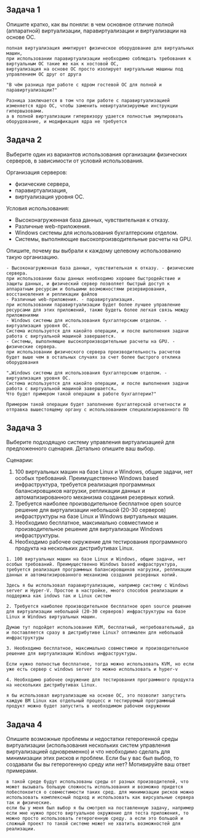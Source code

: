 ## Задача 1

Опишите кратко, как вы поняли: в чем основное отличие полной (аппаратной) виртуализации, паравиртуализации и виртуализации на основе ОС.

```
полная виртуализация имитирует физическое оборудование для виртуальных машин,
при использовании паравиртуализации необходимо соблюдать требования к виртуальным ОС такие же как к хостовой ОС,
виртуализация на основе ОС просто изолирует виртуальные машины под управлением ОС друг от друга
```

```дополнение
"В чём разница при работе с ядром гостевой ОС для полной и паравиртуализации?"

Разница заключается в том что при работе с паравиртуализацией изменяется ядро ​​ОС, чтобы заменить невиртуализируемые инструкции гипервызовами.
а в полной виртуализации гипервизору удается полностью эмулировать оборудование, и модификация ядра не требуется
```

## Задача 2

Выберите один из вариантов использования организации физических серверов, в зависимости от условий использования.

Организация серверов:
- физические сервера,
- паравиртуализация,
- виртуализация уровня ОС.

Условия использования:
- Высоконагруженная база данных, чувствительная к отказу.
- Различные web-приложения.
- Windows системы для использования бухгалтерским отделом.
- Системы, выполняющие высокопроизводительные расчеты на GPU.

Опишите, почему вы выбрали к каждому целевому использованию такую организацию.

```
- Высоконагруженная база данных, чувствительная к отказу. - физические сервера. 
при использовании базы данных необходимо хорошее быстродействие и защиты данных, и физический сервер позволяет быстрый доступ к аппаратным ресурсам и большими возможностями резервирования, восстановления и репликации файлов
- Различные web-приложения. - паравиртуализация.
при использовании паравиртуализации будет более лучшее управление ресурсами для этих приложений, также будеть более легкая связь между приложениями
- Windows системы для использования бухгалтерским отделом. - виртуализация уровня ОС.
Система используется для какойто операции, и после выполнения задачи работа с виртуальной машиной завершается.
- Системы, выполняющие высокопроизводительные расчеты на GPU. - физические сервера.
при использовании физического сервера производительность расчетов будет выше чем в остальных случаях за счет более быстрого отклика оборудования

```

```дополнение
"…Windows системы для использования бухгалтерским отделом. - виртуализация уровня ОС.
Система используется для какойто операции, и после выполнения задачи работа с виртуальной машиной завершается…
Что будет примером такой операции в работе бухгалтерии?"

Примером такой операции будет заполнение бухгалтерской отчетности и отправка вышестоящему органу с использованием специализированного ПО
```

## Задача 3

Выберите подходящую систему управления виртуализацией для предложенного сценария. Детально опишите ваш выбор.

Сценарии:

1. 100 виртуальных машин на базе Linux и Windows, общие задачи, нет особых требований. Преимущественно Windows based инфраструктура, требуется реализация программных балансировщиков нагрузки, репликации данных и автоматизированного механизма создания резервных копий.
2. Требуется наиболее производительное бесплатное open source решение для виртуализации небольшой (20-30 серверов) инфраструктуры на базе Linux и Windows виртуальных машин.
3. Необходимо бесплатное, максимально совместимое и производительное решение для виртуализации Windows инфраструктуры.
4. Необходимо рабочее окружение для тестирования программного продукта на нескольких дистрибутивах Linux.

```
1. 100 виртуальных машин на базе Linux и Windows, общие задачи, нет особых требований. Преимущественно Windows based инфраструктура, требуется реализация программных балансировщиков нагрузки, репликации данных и автоматизированного механизма создания резервных копий.

Здесь я бы использовал паравиртуализацию, например систему с Windows server и Hyper-V. Простое в настройке, много способов реализации и поддержка как indows так и Linux систем
```
```
2. Требуется наиболее производительное бесплатное open source решение для виртуализации небольшой (20-30 серверов) инфраструктуры на базе Linux и Windows виртуальных машин.

Думаю тут подойдет использование KVM, бесплатный, нетребовательный, да и поставляется сразу в дистрибутиве Linux? оптимален для небольшой инфраструктуры
```
```
3. Необходимо бесплатное, максимально совместимое и производительное решение для виртуализации Windows инфраструктуры.

Если нужно полностью бесплатное, тогда можно использовать KVM, но если уже есть сервер с windows server то можно использовать и hyper-v
```
```
4. Необходимо рабочее окружение для тестирования программного продукта на нескольких дистрибутивах Linux.

я бы использовал виртуализацию на основе ОС, это позволит запустить каждую ВМ Linux как отдельный процесс и тестируемый программный продукт можно будет запустить в необходимом рабочем окружении
```

## Задача 4

Опишите возможные проблемы и недостатки гетерогенной среды виртуализации (использования нескольких систем управления виртуализацией одновременно) и что необходимо сделать для минимизации этих рисков и проблем. Если бы у вас был выбор, то создавали бы вы гетерогенную среду или нет? Мотивируйте ваш ответ примерами.

```
в такой среде будут использованы среды от разных производителей, что может вызывать большую сложность использования и возможно придется побеспокоится о совместимости таких сред. для минимизации рисков можно использовать комплексный подход и использовать как вирсуальные сервера так и физические.
если бы у меня был выбор я бы смотрел на поставленную задачу, например если мне нужно просто виртуальное окружение для теста приложения, то можно просто использовать гетерогенную среду. а если это большой и сложный проект то такой системе может не хватить возможностей для реализации.
```
